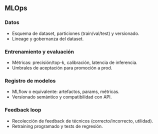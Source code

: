## MLOps

### Datos
- Esquema de dataset, particiones (train/val/test) y versionado.
- Lineage y gobernanza del dataset.

### Entrenamiento y evaluación
- Métricas: precisión/top-k, calibración, latencia de inferencia.
- Umbrales de aceptación para promoción a prod.

### Registro de modelos
- MLflow o equivalente: artefactos, params, métricas.
- Versionado semántico y compatibilidad con API.

### Feedback loop
- Recolección de feedback de técnicos (correcto/incorrecto, utilidad).
- Retraining programado y tests de regresión.


